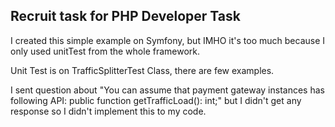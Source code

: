 ## Recruit task for PHP Developer Task

I created this simple example on Symfony, but IMHO it's too much because I only used unitTest from the whole framework.

Unit Test is on TrafficSplitterTest Class, there are few examples.

I sent question about "You can assume that payment gateway instances has following API:
public function getTrafficLoad(): int;" but I didn't get any response so I didn't implement this to my code.

